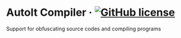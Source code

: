 # AutoIt Compiler &middot; [![GitHub license](https://img.shields.io/badge/license-MIT-blue.svg)](https://github.com/duongvox99/AutoItCompiler/blob/master/LICENSE)
Support for obfuscating source codes and compiling programs
